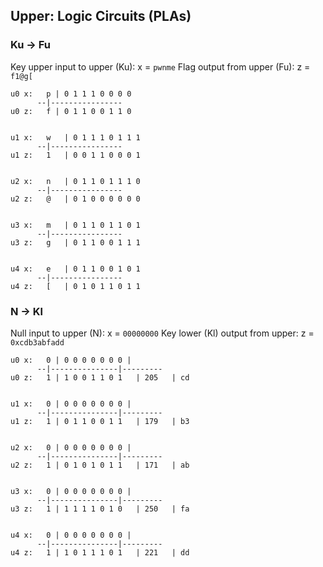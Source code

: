 

## Upper: Logic Circuits (PLAs)

### Ku -> Fu

Key upper input to upper (Ku): x = `pwnme`
Flag output from upper (Fu): z = `f1@g[`

```
u0 x:	p |	0 1 1 1 0 0 0 0
      --|----------------
u0 z:	f |	0 1 1 0 0 1 1 0


u1 x:	w	| 0 1 1 1 0 1 1 1
      --|----------------
u1 z:	1	| 0 0 1 1 0 0 0 1


u2 x:	n	| 0 1 1 0 1 1 1 0
      --|----------------
u2 z:	@	| 0 1 0 0 0 0 0 0		


u3 x:	m	| 0 1 1 0 1 1 0 1		
      --|----------------
u3 z:	g	| 0 1 1 0 0 1 1 1		


u4 x:	e	| 0 1 1 0 0 1 0 1		
      --|----------------
u4 z:	[	| 0 1 0 1 1 0 1 1		
```


### N -> Kl		

Null input to upper (N): x = `00000000`
Key lower (Kl) output from upper: z = `0xcdb3abfadd`

```
u0 x:	0 | 0 0 0 0 0 0 0 |
      --|---------------|---------
u0 z:	1 | 1 0 0 1 1 0 1	| 205	| cd	


u1 x:	0 | 0 0 0 0 0 0 0 |
      --|---------------|---------
u1 z:	1 | 0 1 1 0 0 1 1	| 179	| b3


u2 x:	0 | 0 0 0 0 0 0 0 |
      --|---------------|---------
u2 z:	1 | 0 1 0 1 0 1 1	| 171	| ab


u3 x:	0 | 0 0 0 0 0 0 0 |
      --|---------------|---------
u3 z:	1 | 1 1 1 1 0 1 0	| 250	| fa


u4 x:	0 | 0 0 0 0 0 0 0 |
      --|---------------|---------
u4 z:	1 | 1 0 1 1 1 0 1	| 221	| dd
```



